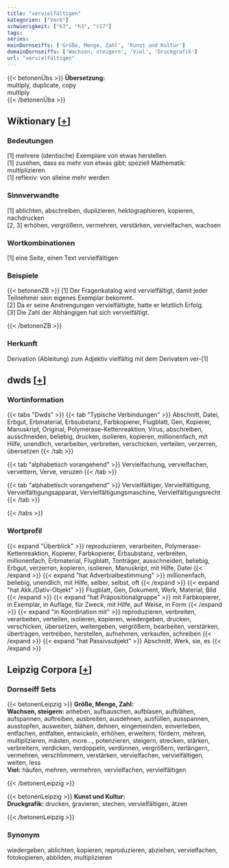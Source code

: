 ```yaml
---
title: "vervielfältigen"
kategorien: ["Verb"]
schwierigkeit: ["k3", "h3", "r17"]
tags:
series:
mainDornseiffs: ['Größe, Menge, Zahl', 'Kunst und Kultur']
domainDornseiffs: ['Wachsen, steigern', 'Viel', 'Druckgrafik']
url: "vervielfältigen"
---
```


{{< betonenÜbs >}}
**Übersetzung:**  
multiply, duplicate, copy  
multiply  
{{< /betonenÜbs >}}

## Wiktionary [[+](https://de.wiktionary.org/wiki/vervielfältigen)]

### Bedeutungen
[1] mehrere (identische) Exemplare von etwas herstellen  
[1] zusehen, dass es mehr von etwas gibt; speziell Mathematik: multiplizieren  
[1] reflexiv: von alleine mehr werden  

### Sinnverwandte
[1] ablichten, abschreiben, duplizieren, hektographieren, kopieren, nachdrucken  
[2, 3] erhöhen, vergrößern, vermehren, verstärken, vervielfachen, wachsen  

### Wortkombinationen
[1] eine Seite, einen Text vervielfältigen  

### Beispiele
{{< betonenZB >}}
[1] Der Fragenkatalog wird vervielfältigt, damit jeder Teilnehmer sein eigenes Exemplar bekommt.  
[2] Da er seine Anstrengungen vervielfältigte, hatte er letztlich Erfolg.  
[3] Die Zahl der Abhängigen hat sich vervielfältigt.  

{{< /betonenZB >}}
### Herkunft
Derivation (Ableitung) zum Adjektiv vielfältig mit dem Derivatem ver-[1]  



## dwds [[+](https://www.dwds.de/wb/vervielfältigen)]

### Wortinformation
{{< tabs "Dwds" >}}
{{< tab "Typische Verbindungen" >}}
Abschnitt, Datei, Erbgut, Erbmaterial, Erbsubstanz, Farbkopierer, Flugblatt, Gen, Kopierer, Manuskript, Original, Polymerase-Kettenreaktion, Virus, abschreiben, ausschneiden, beliebig, drucken, isolieren, kopieren, millionenfach, mit Hilfe, unendlich, verarbeiten, verbreiten, verschicken, verteilen, verzerren, übersetzen
{{< /tab >}}

{{< tab "alphabetisch vorangehend" >}}
Vervielfachung, vervielfachen, vervettern, Verve, veruzen
{{< /tab >}}

{{< tab "alphabetisch vorangehend" >}}
Vervielfältiger, Vervielfältigung, Vervielfältigungsapparat, Vervielfältigungsmaschine, Vervielfältigungsrecht
{{< /tab >}}

{{< /tabs >}}

### Wortprofil
{{< expand "Überblick" >}} reproduzieren, verarbeiten, Polymerase-Kettenreaktion, Kopierer, Farbkopierer, Erbsubstanz, verbreiten, millionenfach, Erbmaterial, Flugblatt, Tonträger, ausschneiden, beliebig, Erbgut, verzerren, kopieren, isolieren, Manuskript, mit Hilfe, Datei {{< /expand >}}
{{< expand "hat Adverbialbestimmung" >}} millionenfach, beliebig, unendlich, mit Hilfe, selber, selbst, oft {{< /expand >}}
{{< expand "hat Akk./Dativ-Objekt" >}} Flugblatt, Gen, Dokument, Werk, Material, Bild {{< /expand >}}
{{< expand "hat Präpositionalgruppe" >}} mit Farbkopierer, in Exemplar, in Auflage, für Zweck, mit Hilfe, auf Weise, in Form {{< /expand >}}
{{< expand "in Koordination mit" >}} reproduzieren, verbreiten, verarbeiten, verteilen, isolieren, kopieren, wiedergeben, drucken, verschicken, übersetzen, weitergeben, vergrößern, bearbeiten, verstärken, übertragen, vertreiben, herstellen, aufnehmen, verkaufen, schreiben {{< /expand >}}
{{< expand "hat Passivsubjekt" >}} Abschnitt, Werk, sie, es {{< /expand >}}

## Leipzig Corpora [[+](https://corpora.uni-leipzig.de/en/res?word=vervielfältigen&corpusId=deu_newscrawl-public_2018)]

### Dornseiff Sets
{{< betonenLeipzig >}}
**Größe, Menge, Zahl:**  
**Wachsen, steigern:** anheben, aufbauschen, aufblasen, aufblähen, aufspannen, auftreiben, ausbreiten, ausdehnen, ausfüllen, ausspannen, ausstopfen, ausweiten, blähen, dehnen, eingemeinden, einverleiben, entfachen, entfalten, entwickeln, erhöhen, erweitern, fördern, mehren, multiplizieren, mästen, more..., potenzieren, steigern, strecken, stärken, verbreitern, verdicken, verdoppeln, verdünnen, vergrößern, verlängern, vermehren, verschlimmern, verstärken, vervielfachen, vervielfältigen, weiten, less  
**Viel:** häufen, mehren, vermehren, vervielfachen, vervielfältigen  

{{< /betonenLeipzig >}}


{{< betonenLeipzig >}}
**Kunst und Kultur:**  
**Druckgrafik:** drucken, gravieren, stechen, vervielfältigen, ätzen  

{{< /betonenLeipzig >}}

### Synonym
wiedergeben, ablichten, kopieren, reproduzieren, abziehen, vervielfachen, fotokopieren, abbilden, multiplizieren

